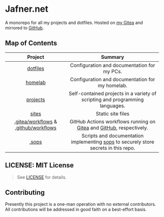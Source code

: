 # Jafner.net 
A monorepo for all my projects and dotfiles. Hosted on [my Gitea](https://gitea.jafner.tools/Jafner/Jafner.net) and mirrored to [GitHub](https://github.com/Jafner/Jafner.net).

## Map of Contents

| Project                | Summary |
|:----------------------:|:-------:|
| [dotfiles](/dotfiles/) | Configuration and documentation for my PCs. | 
| [homelab](/homelab/)   | Configuration and documentation for my homelab. |
| [projects](/projects/) | Self-contained projects in a variety of scripting and programming languages.   |
| [sites](/sites/)       | Static site files |
| [.gitea/workflows](/.gitea/workflows/) & [.github/workflows](/.github/workflows/) | GitHub Actions workflows running on [Gitea](https://gitea.jafner.tools/Jafner/Jafner.net/actions) and [GitHub](https://github.com/Jafner/Jafner.net/actions), respectively. |
| [.sops](/.sops/) | Scripts and documentation implementing [sops](https://github.com/getsops/sops) to securely store secrets in this repo. |

## LICENSE: MIT License
> See [LICENSE](/LICENSE) for details.

## Contributing
Presently this project is a one-man operation with no external contributors. All contributions will be addressed in good faith on a best-effort basis. 